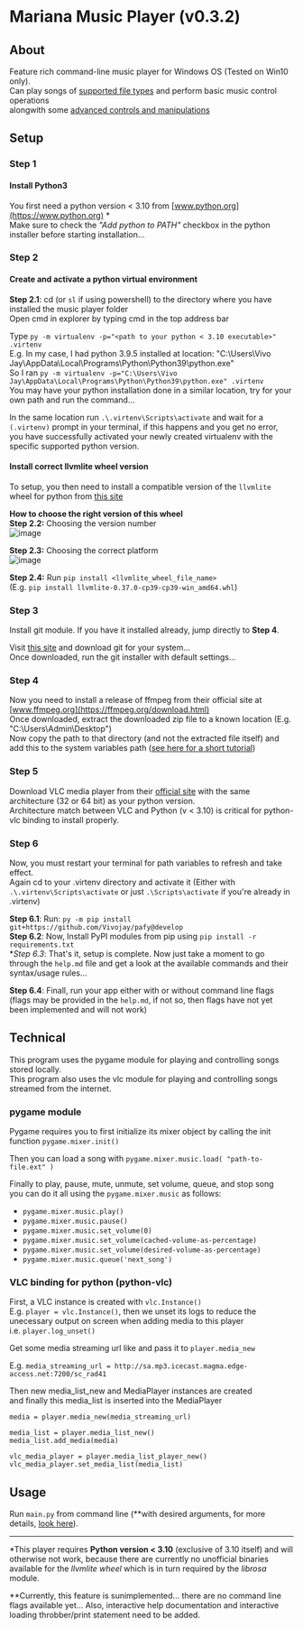 # Mariana Music Player (v0.3.2)

## About
Feature rich command-line music player for Windows OS (Tested on Win10 only). \
Can play songs of [supported file types](some/path) and perform basic music control operations \
alongwith some [advanced controls and manipulations](some/other/path)

## Setup

### Step 1
#### Install Python3
You first need a python version < 3.10 from [www.python.org](https://www.python.org) \*  
Make sure to check the _"Add python to PATH"_ checkbox in the python installer before starting installation...  

### Step 2
#### Create and activate a python virtual environment

**Step 2.1**: cd (or `sl` if using powershell) to the directory where you have installed the music player folder  
Open cmd in explorer by typing cmd in the top address bar  

Type `py -m virtualenv -p="<path to your python < 3.10 executable>" .virtenv`  
E.g. In my case, I had python 3.9.5 installed at location: "C:\Users\Vivo Jay\AppData\Local\Programs\Python\Python39\python.exe"  
So I ran `py -m virtualenv -p="C:\Users\Vivo Jay\AppData\Local\Programs\Python\Python39\python.exe" .virtenv`  
You may have your python installation done in a similar location, try for your own path and run the command...  

In the same location run `.\.virtenv\Scripts\activate` and wait for a `(.virtenv)` prompt in your terminal, if this happens and you get no   error, you have successfully activated your newly created virtualenv with the specific supported python version.  

#### Install correct llvmlite wheel version
To setup, you then need to install a compatible version of the `llvmlite` wheel for python from [this site](https://www.lfd.uci.edu/~gohlke/pythonlibs/#llvmlite)  

**How to choose the right version of this wheel**  
**Step 2.2:** Choosing the version number  
![image](https://user-images.githubusercontent.com/67545205/147437848-6ea54b96-afd3-4af4-98be-ef0f52f44fa7.png)

**Step 2.3:** Choosing the correct platform  
![image](https://user-images.githubusercontent.com/67545205/147438943-07dbd825-a522-47f5-9623-942f31b6db1c.png)

**Step 2.4:** Run `pip install <llvmlite_wheel_file_name>`  
(E.g. `pip install llvmlite-0.37.0-cp39-cp39-win_amd64.whl`)  

### Step 3
Install git module. If you have it installed already, jump directly to **Step 4**.  

Visit [this site](https://www.git-scm.com/downloads) and download git for your system...  
Once downloaded, run the git installer with default settings...  

### Step 4
Now you need to install a release of ffmpeg from their official site at [www.ffmpeg.org](https://ffmpeg.org/download.html)  
Once downloaded, extract the downloaded zip file to a known location (E.g. "C:\Users\Admin\Desktop")  
Now copy the path to that directory (and not the extracted file itself) and add this to the system variables path ([see here for a short tutorial](https://www.youtube.com/watch?v=r1AtmY-RMyQ))  

### Step 5
Download VLC media player from their [official site]('https://www.videolan.org') with the same architecture (32 or 64 bit) as your python version.  
Architecture match between VLC and Python (v < 3.10) is critical for python-vlc binding to install properly.  

### Step 6
Now, you must restart your terminal for path variables to refresh and take effect.  
Again cd to your .virtenv directory and activate it (Either with `.\.virtenv\Scripts\activate` or just `.\Scripts\activate` if you're already in .virtenv)  


**Step 6.1**: Run: `py -m pip install git+https://github.com/Vivojay/pafy@develop`  
**Step 6.2**: Now, Install PyPI modules from pip using `pip install -r requirements.txt`  
**Step 6.3*: That's it, setup is complete. Now just take a moment to go through the `help.md` file and get a look at the available commands and their syntax/usage rules...  

**Step 6.4**: Finall, run your app either with or without command line flags (flags may be provided in the `help.md`, if not so, then flags have not yet been implemented and will not work)  

## Technical
This program uses the pygame module for playing and controlling songs stored locally.  
This program also uses the vlc module for playing and controlling songs streamed from the internet.  

### pygame module
Pygame requires you to first initialize its mixer object by calling the init function `pygame.mixer.init()`  

Then you can load a song with `pygame.mixer.music.load( "path-to-file.ext" )`  

Finally to play, pause, mute, unmute, set volume, queue, and stop song \
you can do it all using the `pygame.mixer.music` as follows:
- `pygame.mixer.music.play()`
- `pygame.mixer.music.pause()`
- `pygame.mixer.music.set_volume(0)`
- `pygame.mixer.music.set_volume(cached-volume-as-percentage)`
- `pygame.mixer.music.set_volume(desired-volume-as-percentage)`
- `pygame.mixer.music.queue('next_song')`

### VLC binding for python (python-vlc)
First, a VLC instance is created with `vlc.Instance()`  
E.g. `player = vlc.Instance()`, then we unset its logs to reduce the unecessary output on screen when adding media to this player  
i.e. `player.log_unset()`  

Get some media streaming url like and pass it to `player.media_new`  

E.g. `media_streaming_url = http://sa.mp3.icecast.magma.edge-access.net:7200/sc_rad41`  

Then new media_list_new and MediaPlayer instances are created  
and finally this media_list is inserted into the MediaPlayer  
```
media = player.media_new(media_streaming_url)

media_list = player.media_list_new()
media_list.add_media(media)

vlc_media_player = player.media_list_player_new()
vlc_media_player.set_media_list(media_list)
```

## Usage
Run `main.py` from command line (**with desired arguments, for more details, [look here](https://github.com/Vivojay/mariana-music-player/blob/main/help_future.md#command-line-flags)).  

<hr>

\*This player requires **Python version < 3.10** (exclusive of 3.10 itself) and will otherwise not work, because there are currently no unofficial binaries available for the _llvmlite wheel_ which is in turn required by the _librosa_ module.

\*\*Currently, this feature is sunimplemented... there are no command line flags available yet...
Also, interactive help documentation and interactive loading throbber/print statement need to be added.
